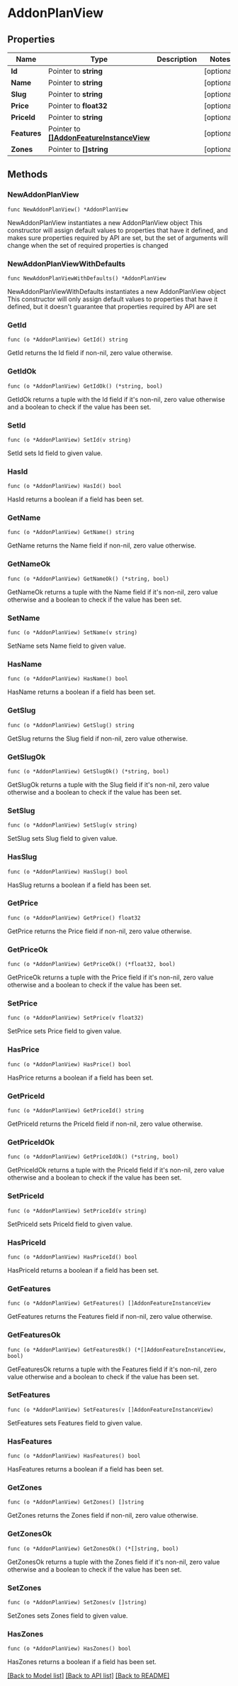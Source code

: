 # AddonPlanView

## Properties

Name | Type | Description | Notes
------------ | ------------- | ------------- | -------------
**Id** | Pointer to **string** |  | [optional] 
**Name** | Pointer to **string** |  | [optional] 
**Slug** | Pointer to **string** |  | [optional] 
**Price** | Pointer to **float32** |  | [optional] 
**PriceId** | Pointer to **string** |  | [optional] 
**Features** | Pointer to [**[]AddonFeatureInstanceView**](AddonFeatureInstanceView.md) |  | [optional] 
**Zones** | Pointer to **[]string** |  | [optional] 

## Methods

### NewAddonPlanView

`func NewAddonPlanView() *AddonPlanView`

NewAddonPlanView instantiates a new AddonPlanView object
This constructor will assign default values to properties that have it defined,
and makes sure properties required by API are set, but the set of arguments
will change when the set of required properties is changed

### NewAddonPlanViewWithDefaults

`func NewAddonPlanViewWithDefaults() *AddonPlanView`

NewAddonPlanViewWithDefaults instantiates a new AddonPlanView object
This constructor will only assign default values to properties that have it defined,
but it doesn't guarantee that properties required by API are set

### GetId

`func (o *AddonPlanView) GetId() string`

GetId returns the Id field if non-nil, zero value otherwise.

### GetIdOk

`func (o *AddonPlanView) GetIdOk() (*string, bool)`

GetIdOk returns a tuple with the Id field if it's non-nil, zero value otherwise
and a boolean to check if the value has been set.

### SetId

`func (o *AddonPlanView) SetId(v string)`

SetId sets Id field to given value.

### HasId

`func (o *AddonPlanView) HasId() bool`

HasId returns a boolean if a field has been set.

### GetName

`func (o *AddonPlanView) GetName() string`

GetName returns the Name field if non-nil, zero value otherwise.

### GetNameOk

`func (o *AddonPlanView) GetNameOk() (*string, bool)`

GetNameOk returns a tuple with the Name field if it's non-nil, zero value otherwise
and a boolean to check if the value has been set.

### SetName

`func (o *AddonPlanView) SetName(v string)`

SetName sets Name field to given value.

### HasName

`func (o *AddonPlanView) HasName() bool`

HasName returns a boolean if a field has been set.

### GetSlug

`func (o *AddonPlanView) GetSlug() string`

GetSlug returns the Slug field if non-nil, zero value otherwise.

### GetSlugOk

`func (o *AddonPlanView) GetSlugOk() (*string, bool)`

GetSlugOk returns a tuple with the Slug field if it's non-nil, zero value otherwise
and a boolean to check if the value has been set.

### SetSlug

`func (o *AddonPlanView) SetSlug(v string)`

SetSlug sets Slug field to given value.

### HasSlug

`func (o *AddonPlanView) HasSlug() bool`

HasSlug returns a boolean if a field has been set.

### GetPrice

`func (o *AddonPlanView) GetPrice() float32`

GetPrice returns the Price field if non-nil, zero value otherwise.

### GetPriceOk

`func (o *AddonPlanView) GetPriceOk() (*float32, bool)`

GetPriceOk returns a tuple with the Price field if it's non-nil, zero value otherwise
and a boolean to check if the value has been set.

### SetPrice

`func (o *AddonPlanView) SetPrice(v float32)`

SetPrice sets Price field to given value.

### HasPrice

`func (o *AddonPlanView) HasPrice() bool`

HasPrice returns a boolean if a field has been set.

### GetPriceId

`func (o *AddonPlanView) GetPriceId() string`

GetPriceId returns the PriceId field if non-nil, zero value otherwise.

### GetPriceIdOk

`func (o *AddonPlanView) GetPriceIdOk() (*string, bool)`

GetPriceIdOk returns a tuple with the PriceId field if it's non-nil, zero value otherwise
and a boolean to check if the value has been set.

### SetPriceId

`func (o *AddonPlanView) SetPriceId(v string)`

SetPriceId sets PriceId field to given value.

### HasPriceId

`func (o *AddonPlanView) HasPriceId() bool`

HasPriceId returns a boolean if a field has been set.

### GetFeatures

`func (o *AddonPlanView) GetFeatures() []AddonFeatureInstanceView`

GetFeatures returns the Features field if non-nil, zero value otherwise.

### GetFeaturesOk

`func (o *AddonPlanView) GetFeaturesOk() (*[]AddonFeatureInstanceView, bool)`

GetFeaturesOk returns a tuple with the Features field if it's non-nil, zero value otherwise
and a boolean to check if the value has been set.

### SetFeatures

`func (o *AddonPlanView) SetFeatures(v []AddonFeatureInstanceView)`

SetFeatures sets Features field to given value.

### HasFeatures

`func (o *AddonPlanView) HasFeatures() bool`

HasFeatures returns a boolean if a field has been set.

### GetZones

`func (o *AddonPlanView) GetZones() []string`

GetZones returns the Zones field if non-nil, zero value otherwise.

### GetZonesOk

`func (o *AddonPlanView) GetZonesOk() (*[]string, bool)`

GetZonesOk returns a tuple with the Zones field if it's non-nil, zero value otherwise
and a boolean to check if the value has been set.

### SetZones

`func (o *AddonPlanView) SetZones(v []string)`

SetZones sets Zones field to given value.

### HasZones

`func (o *AddonPlanView) HasZones() bool`

HasZones returns a boolean if a field has been set.


[[Back to Model list]](../README.md#documentation-for-models) [[Back to API list]](../README.md#documentation-for-api-endpoints) [[Back to README]](../README.md)


